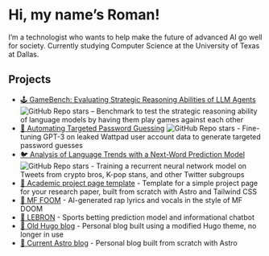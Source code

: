 # Hi, my name’s Roman!

I’m a technologist who wants to help make the future of advanced AI go well for society. Currently studying Computer Science at the University of Texas at Dallas.

## Projects

- [🕹️ GameBench: Evaluating Strategic Reasoning Abilities of LLM Agents](https://github.com/Joshuaclymer/GameBench) ![GitHub Repo stars](https://img.shields.io/github/stars/Joshuaclymer/GameBench?style=social) – Benchmark to test the strategic reasoning ability of language models by having them play games against each other
- [🔑 Automating Targeted Password Guessing](https://github.com/ACM-Research/targeted-password-guesses) ![GitHub Repo stars](https://img.shields.io/github/stars/ACM-Research/targeted-password-guesses?style=social) - Fine-tuning GPT-3 on leaked Wattpad user account data to generate targeted password guesses
- [🐦 Analysis of Language Trends with a Next-Word Prediction Model](https://github.com/ACM-Research/language-trends-mobile-keyboard) ![GitHub Repo stars](https://img.shields.io/github/stars/ACM-Research/language-trends-mobile-keyboard?style=social) - Training a recurrent neural network model on Tweets from crypto bros, K-pop stans, and other Twitter subgroups
- [🔬 Academic project page template](https://github.com/RomanHauksson/academic-project-astro-template) - Template for a simple project page for your research paper, built from scratch with Astro and Tailwind CSS
- [🎤 MF FOOM](https://github.com/RomanHauksson/mf-foom) - AI-generated rap lyrics and vocals in the style of MF DOOM
- [🏀 LEBRON](https://github.com/RomanHauksson/lebron) - Sports betting prediction model and informational chatbot 
- [🦫 Old Hugo blog](https://github.com/RomanHauksson/old-hugo-blog) - Personal blog built using a modified Hugo theme, no longer in use
- [🚀 Current Astro blog](https://github.com/RomanHauksson/astro-blog) - Personal blog built from scratch with Astro
